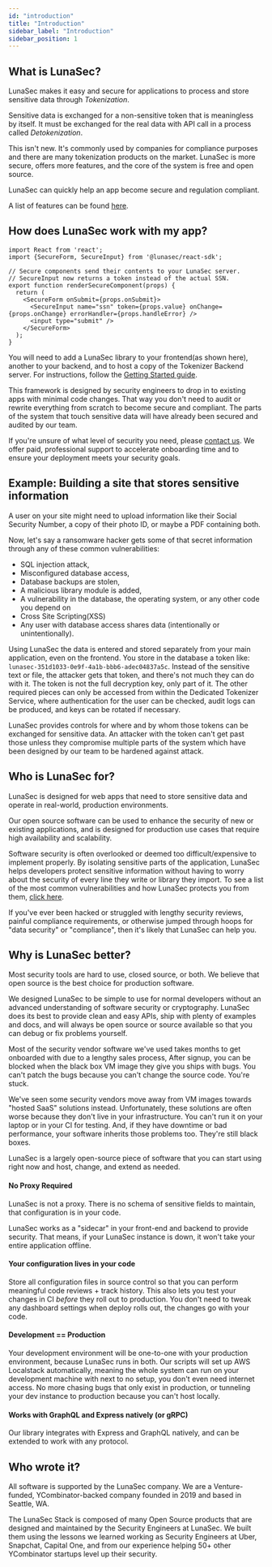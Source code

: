 ```yaml
---
id: "introduction"
title: "Introduction"
sidebar_label: "Introduction"
sidebar_position: 1
---
```


## What is LunaSec?
LunaSec makes it easy and secure for applications to process and store sensitive data through *Tokenization*. 

Sensitive data is exchanged for a non-sensitive token that is meaningless by itself.  It must be exchanged
for the real data with API call in a process called *Detokenization*.

This isn't new. It's commonly used by companies for compliance purposes and there are many tokenization 
products on the market. LunaSec is more secure, offers more features, and the core of the system is free and open source.

LunaSec can quickly help an app become secure and regulation compliant.

A list of features can be found [here](../features).

## How does LunaSec work with my app?
```tsx title="A React form secured with LunaSec"
import React from 'react';
import {SecureForm, SecureInput} from '@lunasec/react-sdk';

// Secure components send their contents to your LunaSec server.
// SecureInput now returns a token instead of the actual SSN.
export function renderSecureComponent(props) {
  return (
    <SecureForm onSubmit={props.onSubmit}>
      <SecureInput name="ssn" token={props.value} onChange={props.onChange} errorHandler={props.handleError} />
      <input type="submit" />
    </SecureForm>
  );
}
```
You will need to add a 
LunaSec library to your frontend(as shown here), another to your backend, and to host a copy of the Tokenizer Backend 
server. For instructions, follow the [Getting Started guide](/pages/getting-started/dedicated-tokenizer/introduction).

This framework is designed by security engineers to drop in to existing apps with minimal code changes.
That way you don't need to audit or rewrite everything from scratch to become secure and compliant.  The parts of the system
that touch sensitive data will have already been secured and audited by our team.

If you're unsure of what level of security you need, please [contact us](https://www.lunasec.io/contact). We offer paid, professional support to accelerate onboarding time and to ensure your deployment
meets your security goals.

## Example: Building a site that stores sensitive information
A user on your site might need to upload information like their Social Security Number, a copy of their photo ID, or maybe a PDF containing both.

Now, let's say a ransomware hacker gets some of that secret information through any of these common vulnerabilities:
- SQL injection attack,
- Misconfigured database access,
- Database backups are stolen,
- A malicious library module is added,
- A vulnerability in the database, the operating system, or any other code you depend on
- Cross Site Scripting(XSS)
- Any user with database access shares data (intentionally or unintentionally).

Using LunaSec the data is entered and stored separately from your main application, even on the frontend.  You store in the database a token
like: `lunasec-351d1033-0e9f-4a1b-bbb6-adec04837a5c`.  Instead of the sensitive text or file, the attacker gets that token, 
and there's not much they can do with it. The token is not the full decryption key, only part of it.  The other required pieces can
only be accessed from within the Dedicated Tokenizer Service, where authentication for the user can be checked, audit logs can be produced, 
and keys can be rotated if necessary.  

LunaSec provides controls for where and by whom those tokens can be exchanged for sensitive data.  An attacker with the token can't get
past those unless they compromise multiple parts of the system which have been designed by our team to be hardened against attack.

## Who is LunaSec for? 
LunaSec is designed for web apps that need to store sensitive data and operate in real-world, production environments.

Our open source software can be used to enhance the security of new or existing applications, and is designed for production
use cases that require high availability and scalability.

Software security is often overlooked or deemed too difficult/expensive to implement properly. By isolating sensitive parts of the application, LunaSec
helps developers protect sensitive information without having to worry about the security of every line
they write or library they import.  To see a list of the most common vulnerabilities and how LunaSec protects you from them, [click here](/pages/overview/security/mitre-cwe-top-25-weaknesses).

If you've ever been hacked or struggled with lengthy security reviews, painful compliance requirements, or otherwise jumped through
hoops for "data security" or "compliance", then it's likely that LunaSec can help you.

## Why is LunaSec better?
Most security tools are hard to use, closed source, or both. We believe that open source is the best choice for production software.

We designed LunaSec to be simple to use for normal developers without an advanced understanding of software security or cryptography.
LunaSec does its best to provide clean and easy APIs, ship with plenty of examples and docs, and will always be open source or source available so that you can debug or fix problems yourself.

Most of the security vendor software we've used takes months to get onboarded with due to a lengthy sales process,
After signup, you can be blocked when the black box VM image they give you ships with bugs.
You can't patch the bugs because you can't change the source code. You're stuck.

We've seen some security vendors move away from VM images towards "hosted SaaS" solutions instead.
Unfortunately, these solutions are often worse because they don't live in your infrastructure.
You can't run it on your laptop or in your CI for testing. And, if they have downtime or bad performance, your software inherits those problems too.
They're still black boxes.

LunaSec is a largely open-source piece of software that you can start using right now and host, change, and extend as needed.

#### No Proxy Required
LunaSec is not a proxy. There is no schema of sensitive fields to maintain, that configuration is in your code.

LunaSec works as a "sidecar" in your front-end and backend to provide security.
That means, if your LunaSec instance is down, it won't take your entire application offline.

#### Your configuration lives in your code
Store all configuration files in source control so that you can perform meaningful code reviews + track history.
This also lets you test your changes in CI _before_ they roll out to production.
You don't need to tweak any dashboard settings when deploy rolls out, the changes go with your code.

#### Development == Production
Your development environment will be one-to-one with your production environment, because LunaSec runs in both.  Our scripts 
will set up AWS Localstack automatically, meaning the whole system can run on your development machine with next to no setup, 
you don't even need internet access.
No more chasing bugs that only exist in production, or tunneling your dev instance to production because you can't host locally.

#### Works with GraphQL and Express natively (or gRPC)
Our library integrates with Express and GraphQL natively, and can be extended to work with any protocol.

## Who wrote it?
All software is supported by the LunaSec company. We are a Venture-funded, YCombinator-backed company founded in 2019 and based in Seattle, WA.

The LunaSec Stack is composed of many Open Source products that are designed and maintained by the Security Engineers at LunaSec.  We built them using the lessons we learned working as Security Engineers at Uber, Snapchat, Capital One,
and from our experience helping 50+ other YCombinator startups level up their security.